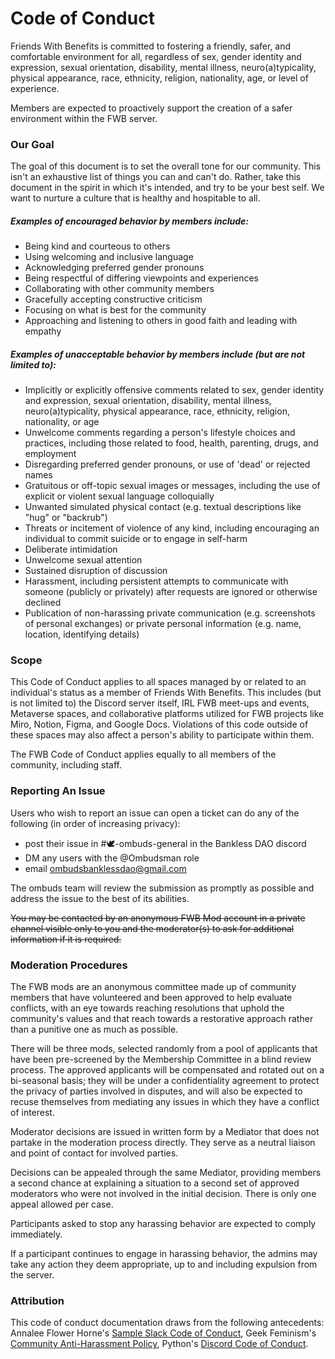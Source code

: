 #
# **Code of Conduct**

Friends With Benefits is committed to fostering a friendly, safer, and comfortable environment for all, regardless of sex, gender identity and expression, sexual orientation, disability, mental illness, neuro(a)typicality, physical appearance, race, ethnicity, religion, nationality, age, or level of experience.

Members are expected to proactively support the creation of a safer environment within the FWB server.

### **Our Goal**

The goal of this document is to set the overall tone for our community. This isn&#39;t an exhaustive list of things you can and can&#39;t do. Rather, take this document in the spirit in which it&#39;s intended, and try to be your best self. We want to nurture a culture that is healthy and hospitable to all.

##### **Examples of encouraged behavior by members include:**

- Being kind and courteous to others
- Using welcoming and inclusive language
- Acknowledging preferred gender pronouns
- Being respectful of differing viewpoints and experiences
- Collaborating with other community members
- Gracefully accepting constructive criticism
- Focusing on what is best for the community
- Approaching and listening to others in good faith and leading with empathy

##### **Examples of unacceptable behavior by members include (but are not limited to):**

- Implicitly or explicitly offensive comments related to sex, gender identity and expression, sexual orientation, disability, mental illness, neuro(a)typicality, physical appearance, race, ethnicity, religion, nationality, or age
- Unwelcome comments regarding a person&#39;s lifestyle choices and practices, including those related to food, health, parenting, drugs, and employment
- Disregarding preferred gender pronouns, or use of &#39;dead&#39; or rejected names
- Gratuitous or off-topic sexual images or messages, including the use of explicit or violent sexual language colloquially
- Unwanted simulated physical contact (e.g. textual descriptions like &quot;hug&quot; or &quot;backrub&quot;)
- Threats or incitement of violence of any kind, including encouraging an individual to commit suicide or to engage in self-harm
- Deliberate intimidation
- Unwelcome sexual attention
- Sustained disruption of discussion
- Harassment, including persistent attempts to communicate with someone (publicly or privately) after requests are ignored or otherwise declined
- Publication of non-harassing private communication (e.g. screenshots of personal exchanges) or private personal information (e.g. name, location, identifying details)

### **Scope**

This Code of Conduct applies to all spaces managed by or related to an individual&#39;s status as a member of Friends With Benefits. This includes (but is not limited to) the Discord server itself, IRL FWB meet-ups and events, Metaverse spaces, and collaborative platforms utilized for FWB projects like Miro, Notion, Figma, and Google Docs. Violations of this code outside of these spaces may also affect a person&#39;s ability to participate within them.

The FWB Code of Conduct applies equally to all members of the community, including staff.

### **Reporting An Issue**

Users who wish to report an issue can open a ticket can do any of the following (in order of increasing privacy): 
- post their issue in #🕊-ombuds-general in the Bankless DAO discord
- DM any users with the @Ombudsman role
- email ombudsbanklessdao@gmail.com

The ombuds team will review the submission as promptly as possible and address the issue to the best of its abilities.

~~You may be contacted by an anonymous FWB Mod account in a private channel visible only to you and the moderator(s) to ask for additional information if it is required.~~

### **Moderation Procedures**

The FWB mods are an anonymous committee made up of community members that have volunteered and been approved to help evaluate conflicts, with an eye towards reaching resolutions that uphold the community&#39;s values and that reach towards a restorative approach rather than a punitive one as much as possible.

There will be three mods, selected randomly from a pool of applicants that have been pre-screened by the Membership Committee in a blind review process. The approved applicants will be compensated and rotated out on a bi-seasonal basis; they will be under a confidentiality agreement to protect the privacy of parties involved in disputes, and will also be expected to recuse themselves from mediating any issues in which they have a conflict of interest.

Moderator decisions are issued in written form by a Mediator that does not partake in the moderation process directly. They serve as a neutral liaison and point of contact for involved parties.

Decisions can be appealed through the same Mediator, providing members a second chance at explaining a situation to a second set of approved moderators who were not involved in the initial decision. There is only one appeal allowed per case.

Participants asked to stop any harassing behavior are expected to comply immediately.

If a participant continues to engage in harassing behavior, the admins may take any action they deem appropriate, up to and including expulsion from the server.

### **Attribution**

This code of conduct documentation draws from the following antecedents: Annalee Flower Horne&#39;s [Sample Slack Code of Conduct](https://gist.github.com/annalee/2cddeff11357c3a8a613583ebca4dc17), Geek Feminism&#39;s [Community Anti-Harassment Policy](http://geekfeminism.wikia.com/wiki/Community_anti-harassment/Policy), Python&#39;s [Discord Code of Conduct](https://pythondiscord.com/pages/code-of-conduct/).
